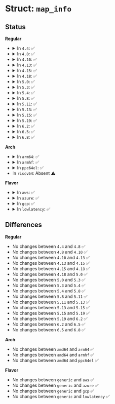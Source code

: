 # Struct: <code>map_info</code>

## Status
<b>Regular</b>
<ul>
<li>
<details>
<summary>In <code>4.4</code>: ✅</summary>

```c
struct map_info {
    struct map_info *next;
    struct mm_struct *mm;
    long unsigned int vaddr;
};
```
</details>
</li>
<li>
<details>
<summary>In <code>4.8</code>: ✅</summary>

```c
struct map_info {
    struct map_info *next;
    struct mm_struct *mm;
    long unsigned int vaddr;
};
```
</details>
</li>
<li>
<details>
<summary>In <code>4.10</code>: ✅</summary>

```c
struct map_info {
    struct map_info *next;
    struct mm_struct *mm;
    long unsigned int vaddr;
};
```
</details>
</li>
<li>
<details>
<summary>In <code>4.13</code>: ✅</summary>

```c
struct map_info {
    struct map_info *next;
    struct mm_struct *mm;
    long unsigned int vaddr;
};
```
</details>
</li>
<li>
<details>
<summary>In <code>4.15</code>: ✅</summary>

```c
struct map_info {
    struct map_info *next;
    struct mm_struct *mm;
    long unsigned int vaddr;
};
```
</details>
</li>
<li>
<details>
<summary>In <code>4.18</code>: ✅</summary>

```c
struct map_info {
    struct map_info *next;
    struct mm_struct *mm;
    long unsigned int vaddr;
};
```
</details>
</li>
<li>
<details>
<summary>In <code>5.0</code>: ✅</summary>

```c
struct map_info {
    struct map_info *next;
    struct mm_struct *mm;
    long unsigned int vaddr;
};
```
</details>
</li>
<li>
<details>
<summary>In <code>5.3</code>: ✅</summary>

```c
struct map_info {
    struct map_info *next;
    struct mm_struct *mm;
    long unsigned int vaddr;
};
```
</details>
</li>
<li>
<details>
<summary>In <code>5.4</code>: ✅</summary>

```c
struct map_info {
    struct map_info *next;
    struct mm_struct *mm;
    long unsigned int vaddr;
};
```
</details>
</li>
<li>
<details>
<summary>In <code>5.8</code>: ✅</summary>

```c
struct map_info {
    struct map_info *next;
    struct mm_struct *mm;
    long unsigned int vaddr;
};
```
</details>
</li>
<li>
<details>
<summary>In <code>5.11</code>: ✅</summary>

```c
struct map_info {
    struct map_info *next;
    struct mm_struct *mm;
    long unsigned int vaddr;
};
```
</details>
</li>
<li>
<details>
<summary>In <code>5.13</code>: ✅</summary>

```c
struct map_info {
    struct map_info *next;
    struct mm_struct *mm;
    long unsigned int vaddr;
};
```
</details>
</li>
<li>
<details>
<summary>In <code>5.15</code>: ✅</summary>

```c
struct map_info {
    struct map_info *next;
    struct mm_struct *mm;
    long unsigned int vaddr;
};
```
</details>
</li>
<li>
<details>
<summary>In <code>5.19</code>: ✅</summary>

```c
struct map_info {
    struct map_info *next;
    struct mm_struct *mm;
    long unsigned int vaddr;
};
```
</details>
</li>
<li>
<details>
<summary>In <code>6.2</code>: ✅</summary>

```c
struct map_info {
    struct map_info *next;
    struct mm_struct *mm;
    long unsigned int vaddr;
};
```
</details>
</li>
<li>
<details>
<summary>In <code>6.5</code>: ✅</summary>

```c
struct map_info {
    struct map_info *next;
    struct mm_struct *mm;
    long unsigned int vaddr;
};
```
</details>
</li>
<li>
<details>
<summary>In <code>6.8</code>: ✅</summary>

```c
struct map_info {
    struct map_info *next;
    struct mm_struct *mm;
    long unsigned int vaddr;
};
```
</details>
</li>
</ul>
<b>Arch</b>
<ul>
<li>
<details>
<summary>In <code>arm64</code>: ✅</summary>

```c
struct map_info {
    struct map_info *next;
    struct mm_struct *mm;
    long unsigned int vaddr;
};
```
</details>
</li>
<li>
<details>
<summary>In <code>armhf</code>: ✅</summary>

```c
struct map_info {
    struct map_info *next;
    struct mm_struct *mm;
    long unsigned int vaddr;
};
```
</details>
</li>
<li>
<details>
<summary>In <code>ppc64el</code>: ✅</summary>

```c
struct map_info {
    struct map_info *next;
    struct mm_struct *mm;
    long unsigned int vaddr;
};
```
</details>
</li>
<li>
In <code>riscv64</code>: Absent ⚠️
</li>
</ul>
<b>Flavor</b>
<ul>
<li>
<details>
<summary>In <code>aws</code>: ✅</summary>

```c
struct map_info {
    struct map_info *next;
    struct mm_struct *mm;
    long unsigned int vaddr;
};
```
</details>
</li>
<li>
<details>
<summary>In <code>azure</code>: ✅</summary>

```c
struct map_info {
    struct map_info *next;
    struct mm_struct *mm;
    long unsigned int vaddr;
};
```
</details>
</li>
<li>
<details>
<summary>In <code>gcp</code>: ✅</summary>

```c
struct map_info {
    struct map_info *next;
    struct mm_struct *mm;
    long unsigned int vaddr;
};
```
</details>
</li>
<li>
<details>
<summary>In <code>lowlatency</code>: ✅</summary>

```c
struct map_info {
    struct map_info *next;
    struct mm_struct *mm;
    long unsigned int vaddr;
};
```
</details>
</li>
</ul>

## Differences
<b>Regular</b>
<ul>
<li>
No changes between <code>4.4</code> and <code>4.8</code> ✅
</li>
<li>
No changes between <code>4.8</code> and <code>4.10</code> ✅
</li>
<li>
No changes between <code>4.10</code> and <code>4.13</code> ✅
</li>
<li>
No changes between <code>4.13</code> and <code>4.15</code> ✅
</li>
<li>
No changes between <code>4.15</code> and <code>4.18</code> ✅
</li>
<li>
No changes between <code>4.18</code> and <code>5.0</code> ✅
</li>
<li>
No changes between <code>5.0</code> and <code>5.3</code> ✅
</li>
<li>
No changes between <code>5.3</code> and <code>5.4</code> ✅
</li>
<li>
No changes between <code>5.4</code> and <code>5.8</code> ✅
</li>
<li>
No changes between <code>5.8</code> and <code>5.11</code> ✅
</li>
<li>
No changes between <code>5.11</code> and <code>5.13</code> ✅
</li>
<li>
No changes between <code>5.13</code> and <code>5.15</code> ✅
</li>
<li>
No changes between <code>5.15</code> and <code>5.19</code> ✅
</li>
<li>
No changes between <code>5.19</code> and <code>6.2</code> ✅
</li>
<li>
No changes between <code>6.2</code> and <code>6.5</code> ✅
</li>
<li>
No changes between <code>6.5</code> and <code>6.8</code> ✅
</li>
</ul>
<b>Arch</b>
<ul>
<li>
No changes between <code>amd64</code> and <code>arm64</code> ✅
</li>
<li>
No changes between <code>amd64</code> and <code>armhf</code> ✅
</li>
<li>
No changes between <code>amd64</code> and <code>ppc64el</code> ✅
</li>
</ul>
<b>Flavor</b>
<ul>
<li>
No changes between <code>generic</code> and <code>aws</code> ✅
</li>
<li>
No changes between <code>generic</code> and <code>azure</code> ✅
</li>
<li>
No changes between <code>generic</code> and <code>gcp</code> ✅
</li>
<li>
No changes between <code>generic</code> and <code>lowlatency</code> ✅
</li>
</ul>

